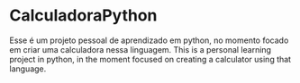 # CalculadoraPython

Esse é um projeto pessoal de aprendizado em python, no momento focado em criar uma calculadora nessa linguagem.
This is a personal learning project in python, in the moment focused on creating a calculator using that language.
